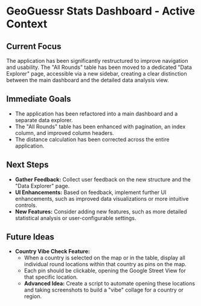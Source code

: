 # GeoGuessr Stats Dashboard - Active Context

## Current Focus

The application has been significantly restructured to improve navigation and usability. The "All Rounds" table has been moved to a dedicated "Data Explorer" page, accessible via a new sidebar, creating a clear distinction between the main dashboard and the detailed data analysis view.

## Immediate Goals

*   The application has been refactored into a main dashboard and a separate data explorer.
*   The "All Rounds" table has been enhanced with pagination, an index column, and improved column headers.
*   The distance calculation has been corrected across the entire application.

## Next Steps

*   **Gather Feedback:** Collect user feedback on the new structure and the "Data Explorer" page.
*   **UI Enhancements:** Based on feedback, implement further UI enhancements, such as improved data visualizations or more intuitive controls.
*   **New Features:** Consider adding new features, such as more detailed statistical analysis or user-configurable settings.

## Future Ideas

*   **Country Vibe Check Feature:**
    *   When a country is selected on the map or in the table, display all individual round locations within that country as pins on the map.
    *   Each pin should be clickable, opening the Google Street View for that specific location.
    *   **Advanced Idea:** Create a script to automate opening these locations and taking screenshots to build a "vibe" collage for a country or region.
